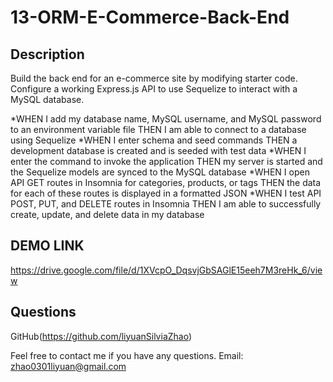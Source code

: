 # 13-ORM-E-Commerce-Back-End

## Description 
Build the back end for an e-commerce site by modifying starter code. Configure a working Express.js API to use Sequelize to interact with a MySQL database.

*WHEN I add my database name, MySQL username, and MySQL password to an environment variable file
THEN I am able to connect to a database using Sequelize
*WHEN I enter schema and seed commands
THEN a development database is created and is seeded with test data
*WHEN I enter the command to invoke the application
THEN my server is started and the Sequelize models are synced to the MySQL database
*WHEN I open API GET routes in Insomnia for categories, products, or tags
THEN the data for each of these routes is displayed in a formatted JSON
*WHEN I test API POST, PUT, and DELETE routes in Insomnia
THEN I am able to successfully create, update, and delete data in my database

## DEMO LINK
https://drive.google.com/file/d/1XVcpO_DqsvjGbSAGlE15eeh7M3reHk_6/view
## Questions
GitHub(https://github.com/liyuanSilviaZhao)

Feel free to contact me if you have any questions.
Email: zhao0301liyuan@gmail.com